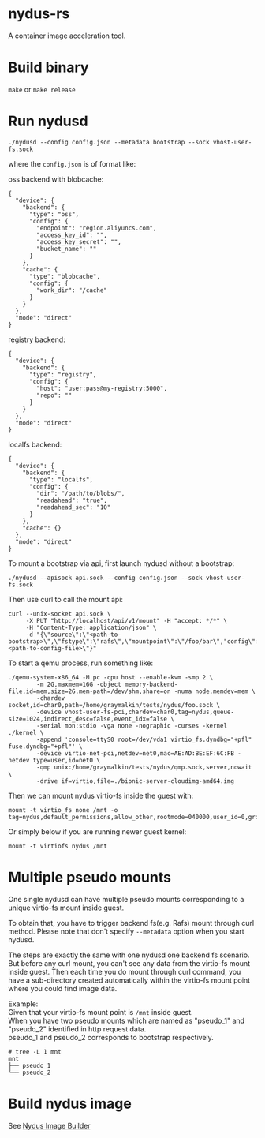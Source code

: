 # nydus-rs
A container image acceleration tool.

# Build binary

`make` or `make release`

# Run nydusd

```
./nydusd --config config.json --metadata bootstrap --sock vhost-user-fs.sock
```

where the `config.json` is of format like:

oss backend with blobcache:
```
{
  "device": {
    "backend": {
      "type": "oss",
      "config": {
        "endpoint": "region.aliyuncs.com",
        "access_key_id": "",
        "access_key_secret": "",
        "bucket_name": ""
      }
    },
    "cache": {
      "type": "blobcache",
      "config": {
        "work_dir": "/cache"
      }
    }
  },
  "mode": "direct"
}
```

registry backend:
```
{
  "device": {
    "backend": {
      "type": "registry",
      "config": {
        "host": "user:pass@my-registry:5000",
        "repo": ""
      }
    }
  },
  "mode": "direct"
}
```

localfs backend:
```
{
  "device": {
    "backend": {
      "type": "localfs",
      "config": {
        "dir": "/path/to/blobs/",
        "readahead": "true",
        "readahead_sec": "10"
      }
    },
    "cache": {}
  },
  "mode": "direct"
}
```

To mount a bootstrap via api, first launch nydusd without a bootstrap:
```
./nydusd --apisock api.sock --config config.json --sock vhost-user-fs.sock
```

Then use curl to call the mount api:
```
curl --unix-socket api.sock \
     -X PUT "http://localhost/api/v1/mount" -H "accept: */*" \
     -H "Content-Type: application/json" \
     -d "{\"source\":\"<path-to-bootstrap>\",\"fstype\":\"rafs\",\"mountpoint\":\"/foo/bar\","config\":\"<path-to-config-file>\"}"
```

To start a qemu process, run something like:
```
./qemu-system-x86_64 -M pc -cpu host --enable-kvm -smp 2 \
        -m 2G,maxmem=16G -object memory-backend-file,id=mem,size=2G,mem-path=/dev/shm,share=on -numa node,memdev=mem \
        -chardev socket,id=char0,path=/home/graymalkin/tests/nydus/foo.sock \
        -device vhost-user-fs-pci,chardev=char0,tag=nydus,queue-size=1024,indirect_desc=false,event_idx=false \
        -serial mon:stdio -vga none -nographic -curses -kernel ./kernel \
        -append 'console=ttyS0 root=/dev/vda1 virtio_fs.dyndbg="+pfl" fuse.dyndbg="+pfl"' \
        -device virtio-net-pci,netdev=net0,mac=AE:AD:BE:EF:6C:FB -netdev type=user,id=net0 \
        -qmp unix:/home/graymalkin/tests/nydus/qmp.sock,server,nowait \
        -drive if=virtio,file=./bionic-server-cloudimg-amd64.img
```

Then we can mount nydus virtio-fs inside the guest with:
```
mount -t virtio_fs none /mnt -o tag=nydus,default_permissions,allow_other,rootmode=040000,user_id=0,group_id=0,nodev
```
Or simply below if you are running newer guest kernel:
```
mount -t virtiofs nydus /mnt
```

# Multiple pseudo mounts
One single nydusd can have multiple pseudo mounts corresponding to a unique virtio-fs mount inside guest.

To obtain that, you have to trigger backend fs(e.g. Rafs) mount through curl method. Please note that don't specify
`--metadata` option when you start nydusd.

The steps are exactly the same with one nydusd one backend fs scenario. But before any curl mount, you can't see
any data from the virtio-fs mount inside guest.
Then each time you do mount through curl command, you have a sub-directory created automatically within the virtio-fs mount point where you could find image data.

Example:<br>
Given that your virtio-fs mount point is `/mnt` inside guest.<br>
When you have two pseudo mounts which are named as "pseudo_1" and "pseudo_2" identified in http request data.<br>
pseudo_1 and pseudo_2 corresponds to bootstrap respectively.
```
# tree -L 1 mnt
mnt
├── pseudo_1
└── pseudo_2
```

# Build nydus image

See [Nydus Image Builder](./docs/image-builder.md) 
